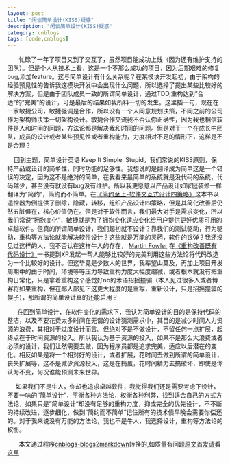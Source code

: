 ```yaml
---
layout: post
title: "闲谈简单设计(KISS)疑惑"
description: "闲谈简单设计(KISS)疑惑"
category: cnblogs
tags: [code,cnblogs]
---
```

&#160;&#160;&#160;&#160;&#160;&#160; 忙碌了一年了项目又到了交互了，虽然项目能成功上线（因为还有维护支持的团队）。但是个人从技术上看，这是一个不那么成功的项目，因为后期艰难的修复bug,添加feature。这与简单设计有什么关系呢？在某模块开发起初，由于架构的经验预见性的告诉我这模块开发中会出现什么问题，所以选择了提出某些比较好的解决方案，但是由于团队成员一致的所谓简单设计，通过TDD,重构达到”合适”的”完美”的设计，可是最后的结果如我所料一切的发生。这里插一句，现在在一家敏捷公司，敏捷强调是合作，所以没有一个人同意规划决策，不同之前的公司作为架构师决策一切架构设计。敏捷合作交流我不否认你正确性，因为我也相信软件是人和时间的问题，方法论都是解决我和时间的问题。但是对于一个在成长中团队，成员的设计或者某些预见性或者重构能力，力度相对不足的情形下，这样是不是合理？

&#160;&#160;&#160; 回到主题，简单设计英语 Keep It Simple, Stupid。我们常说的KISS原则，保持产品或设计的简单性，同时功能的足够性。我想说的是翻译成为简单这是一个错误的决定，因为这不是绝对的简单，在我看来最简单的系统就是没代码的系统，代码越少，甚至没有就没有bug没有维护。所以我更愿意以产品设计如家庭装修一样翻译为”简约”，简约而不简单。在[《简约至上-软件交互式设计四策略》](http://book.douban.com/subject/5394309/)这本书以遥控器为例提供了删除，隐藏，转移，组织产品设计四策略，但是其简化改善后仍然五脏俱在，核心价值仍在。但是对于软件而言，我们最大对手是需求变化，所以我们常说“拥抱变化”，敏捷就是为了拥抱变化适应变化给用户提供更好优质可用的卓越软件。但真的所谓简单设计，我们起初就不设计？靠我们的测试驱动，行为驱动，重构等方法论就能解决软件设计？这些就是万能的灵药，软件的银弹？我还没见过这样的人，我不否认在这样牛人的存在， [Martin Fowler](http://book.douban.com/search/Martin%20Fowler) 在[《重构改善既有代码设计》](http://book.douban.com/subject/1229923/)一书提到XP发起一帮人能够比较好的完美利用这些方法论将代码改造为一个比较好的设计。但这毕竟是少数人的世界，我辈望山莫及，再加上项目开发周期中的由于时间，环境等等压力导致重构力度大幅度缩减，或者根本就没有把重构日常化，只是拿着重构这个感觉好nb的术语招摇撞骗（本人见过很多人或者博客将如果重构，但在鄙人鄙见下这更大程度的是重写，重新设计，只是招摇撞骗的幌子），那所谓的简单设计真的还能启用？

&#160;&#160;&#160;&#160;&#160; 在回到简单设计，在软件变化的需求下，我认为简单设计的目的是保持代码的整洁，以及不要花费太多时间在无谓的设计猜测需求中，其目的是减少时间人力资源的浪费，其相对于过度设计而言。但绝对不是不做设计，不留任何一点扩展，起终点在于时间资源的投入。所以我认为基于资源的投入，如果不是那么大浪费或者必须的设计，我们让然需要去做，因为程序员都是追求完美，适应以后潜在的变化。相反如果是将一个相对好的设计，或者扩展，花时间去做到所谓的简单设计，丧失扩展等，这不是减少资源投入，这是在捣蛋，花时间精力去搞破坏，即使是你认为不变，何况谁能预测未来世界。

&#160;&#160;&#160;&#160; 如果我们不是牛人，你却也追求卓越软件，我觉得我们还是需要考虑下设计，不要一味的“简单设计”，平衡各种方法论，权衡各种利弊，找到适合自己的方式方法论，如果只是”简单设计“却没有足够的重构力度，抑或完全的优先设计，不不断的持续改进，逐步细化，做到“简约而不简单”记住所有的技术债早晚会需要你偿还的。对于我来说没有万能的方法论，我也不是牛人，我选择设计，重构等方法论的权衡。

&nbsp;&nbsp;&nbsp;&nbsp;&nbsp;&nbsp;&nbsp;本文通过程序[cnblogs-blogs2markdown](https://github.com/greengerong/cnblogs-blogs2markdown "cnblogs-blogs2markdown")转换的,如质量有问题[原文首发请看这里](http://www.cnblogs.com/whitewolf/archive/2013/04/27/3048250.html "原文首发")